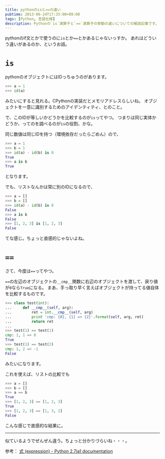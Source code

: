 ```yaml
---
title: pythonのisと==の違い
pubtime: 2013-06-24T17:33:00+09:00
tags: [Python, 言語仕様]
description: Pythonの`is`演算子と`==`演算子の挙動の違いについての解説記事です。
---
```


pythonのif文とかで使うのに`is`とか`==`とかあるじゃないっすか。
あれはどういう違いがあるのか、というお話。

# `is`
pythonのオブジェクトにはIDっちゅうのがあります。
``` python
>>> a = 1
>>> id(a)
```
みたいにすると見れる。CPythonの実装だとメモリアドレスらしいね。
オブジェクトを一意に識別するためのアイデンティティ、とのこと。

で、このIDが等しいかどうかを比較するのが`is`ってやつ。
つまりは同じ実体かどうか、ってのを調べるのが`is`の役割、かな。

同じ数値は同じIDを持つ（環境依存だったらごめん）ので、
``` python
>>> a = 1
>>> b = 1
>>> id(a) - id(b) is 0
True
>>> a is b
True
```
となります。

でも、リストなんかは常に別のIDになるので、
``` python
>>> a = []
>>> b = []
>>> id(a) - id(b) is 0
False
>>> a is b
False
>>> [1, 2, 3] is [1, 2, 3]
False
```
てな感じ。ちょっと直感的じゃないよね。

# `==`
さて、今度は`==`ってやつ。

`==`の左辺のオブジェクトの`__cmp__`関数に右辺のオブジェクトを渡して、戻り値が`0`なら`True`になる。
まあ、手っ取り早く言えばオブジェクトが持ってる値自体を比較するものです。
``` python
>>> class test(int):
... 	def __cmp__(self, arg):
... 		ret = int.__cmp__(self, arg)
... 		print 'cmp: {0}, {1} => {2}'.format(self, arg, ret)
... 		return ret
... 
>>> test(1) == test(1)
cmp: 1, 1 => 0
True
>>> test(1) == test(2)
cmp: 1, 2 => -1
False
```
みたいになります。

これを使えば、リストの比較でも
``` python
>>> a = []
>>> b = []
>>> a == b
True
>>> [1, 2, 3] == [1, 2, 3]
True
>>> [1, 2, 3] == [1, 3, 2]
False
```
こんな感じで直感的な結果に。

---

似ているようでぜんぜん違う。ちょっと分かりづらいね・・・。

参考： [式 (expression) - Python 2.7ja1 documentation](http://docs.python.jp/2/reference/expressions.html#comparison)
